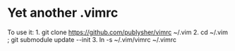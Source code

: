 # Yet another .vimrc

To use it:
	1. git clone https://github.com/publysher/vimrc ~/.vim
	2. cd ~/.vim ; git submodule update --init
	3. ln -s ~/.vim/vimrc ~/.vimrc


